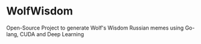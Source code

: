 # WolfWisdom
Open-Source Project to generate Wolf's Wisdom Russian memes using Go-lang, CUDA and Deep Learning
